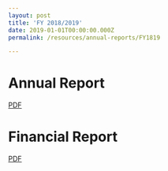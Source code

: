 ```yaml
---
layout: post
title: 'FY 2018/2019'
date: 2019-01-01T00:00:00.000Z
permalink: /resources/annual-reports/FY1819

---
```



# **Annual Report**
[PDF](/resources/annual-reports/files/Sentosa_AR_1819.pdf.pdf)


# **Financial Report**
[PDF](/resources/annual-reports/files/Sentosa_AR_1819_Financial_Report.pdf.pdf)
